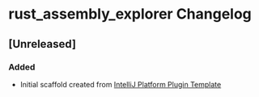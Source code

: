 <!-- Keep a Changelog guide -> https://keepachangelog.com -->

# rust_assembly_explorer Changelog

## [Unreleased]
### Added
- Initial scaffold created from [IntelliJ Platform Plugin Template](https://github.com/JetBrains/intellij-platform-plugin-template)
